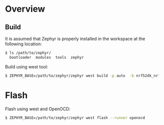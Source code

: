 # Overview

## Build
It is assumed that Zephyr is properly installed in the workspace at the following location:
```bash
$ ls /path/to/zephyr/
  bootloader  modules  tools  zephyr
```

Build using west tool:
```bash
$ ZEPHYR_BASE=/path/to/zephyr/zephyr west build -p auto  -b nrf52dk_nrf52832
```

# Flash

Flash using west and OpenOCD:
```bash
$ ZEPHYR_BASE=/path/to/zephyr/zephyr west flash --runner openocd
```

